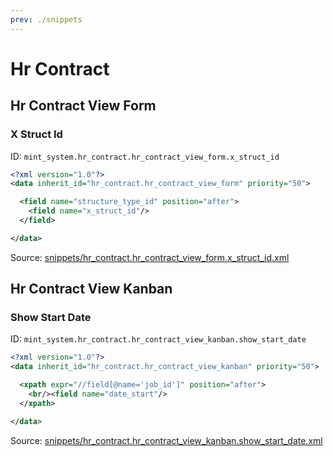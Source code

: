 ```yaml
---
prev: ./snippets
---
```

# Hr Contract
## Hr Contract View Form  
### X Struct Id  
ID: `mint_system.hr_contract.hr_contract_view_form.x_struct_id`  
```xml
<?xml version="1.0"?>
<data inherit_id="hr_contract.hr_contract_view_form" priority="50">

  <field name="structure_type_id" position="after">
    <field name="x_struct_id"/>
  </field>

</data>

```
Source: [snippets/hr_contract.hr_contract_view_form.x_struct_id.xml](https://github.com/Mint-System/Odoo-Development/tree/14.0/snippets/hr_contract.hr_contract_view_form.x_struct_id.xml)

## Hr Contract View Kanban  
### Show Start Date  
ID: `mint_system.hr_contract.hr_contract_view_kanban.show_start_date`  
```xml
<?xml version="1.0"?>
<data inherit_id="hr_contract.hr_contract_view_kanban" priority="50">

  <xpath expr="//field[@name='job_id']" position="after">
    <br/><field name="date_start"/>
  </xpath>

</data>

```
Source: [snippets/hr_contract.hr_contract_view_kanban.show_start_date.xml](https://github.com/Mint-System/Odoo-Development/tree/14.0/snippets/hr_contract.hr_contract_view_kanban.show_start_date.xml)

